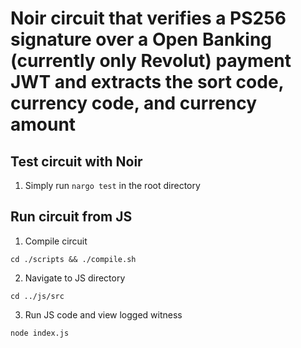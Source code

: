 # Noir circuit that verifies a PS256 signature over a Open Banking (currently only Revolut) payment JWT and extracts the sort code, currency code, and currency amount

## Test circuit with Noir

1. Simply run `nargo test` in the root directory 

## Run circuit from JS

1. Compile circuit
```
cd ./scripts && ./compile.sh
```

2. Navigate to JS directory
```
cd ../js/src
```

3. Run JS code and view logged witness
```
node index.js
```
